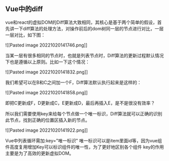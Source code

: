 ## Vue中的diff

vue和react的虚拟DOM的Diff算法大致相同，其核心是基于两个简单的假设，首先讲一下diff算法的处理方法，对操作前后的dom树同一层的节点进行对比，一层一层对比，如下图：

![[Pasted image 20221020141746.png]]

当某一层有很多相同的节点时，也就是列表节点时，Diff算法的更新过程默认情况下也是遵循以上原则。比如一下这个情况：

![[Pasted image 20221020141832.png]]

我们希望可以在B和C之间加一个F，Diff算法默认执行起来是这样的：

![[Pasted image 20221020141858.png]]

即把C更新成F，D更新成C，E更新成D，最后再插入E，是不是很没有效率？

所以我们需要使用key来给每个节点做一个唯一标识，Diff算法就可以正确的识别此节点，找到正确的位置区插入新的节点。

![[Pasted image 20221020141922.png]]

Vue中列表循环需加:key="唯一标识" 唯一标识可以是item里面id等，因为vue组件高度复用增加Key可以标识组件的唯一性，为了更好地区别各个组件 key的作用主要是为了高效的更新虚拟DOM。

